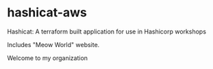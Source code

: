 # hashicat-aws
Hashicat: A terraform built application for use in Hashicorp workshops

Includes "Meow World" website.

Welcome to my organization